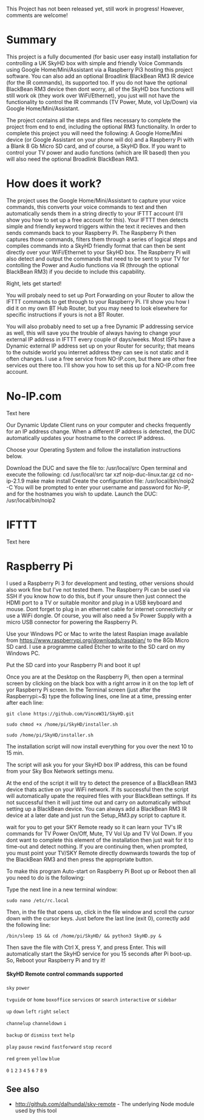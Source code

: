 This Project has not been released yet, still work in progress!  However, comments are welcome!

# Summary

This project is a fully documented (for basic user easy install) installation for controlling a UK SkyHD box with simple and friendly Voice Commands using Google Home/Mini/Assistant via a Raspberry Pi3 hosting this project software.  You can also add an optional Broadlink BlackBean RM3 IR device (for the IR commands), its supported too.  If you do not have the optional BlackBean RM3 device then dont worry, all of the SkyHD box functions will still work ok (they work over WiFi/Ethernet), you just will not have the functionality to control the IR commands (TV Power, Mute, vol Up/Down) via Google Home/Mini/Assistant.

The project contains all the steps and files necessary to complete the project from end to end, including the optional RM3 functionality.  In order to complete this project you will need the following: A Google Home/Mini device (or Google Assistant on your phone will do) and a Raspberry Pi with a Blank 8 Gb Micro SD card, and of course, a SkyHD Box.  If you want to control your TV power and audio functions (which are IR based) then you will also need the optional Broadlink BlackBean RM3.  

# How does it work?

The project uses the Google Home/Mini/Assistant to capture your voice commands, this converts your voice commands to text and then automatically sends them in a string directly to your IFTTT account (I'll show you how to set up a free account for this).  Your IFTTT then detects simple and friendly keyword triggers within the text it recieves and then sends commands back to your Raspberry Pi.  The Raspberry Pi then captures those commands, filters them through a series of logical steps and compiles commands into a SkyHD friendly format that can then be sent directly over your WiFi/Ethernet to your SkyHD box.  The Raspberry Pi will also detect and output the commands that need to be sent to your TV for contolling the Power and Audio functions via IR (through the optional BlackBean RM3) if you decide to include this capability. 

Right, lets get started!

You will probaly need to set up Port Forwarding on your Router to allow the IFTTT commands to get through to your Raspberry Pi.  I'll show you how I did it on my own BT Hub Router, but you may need to look elsewhere for specific instructions if yours is not a BT Router.

You will also probably need to set up a free Dynamic IP addressing service as well, this will save you the trouble of always having to change your external IP address in IFTTT every couple of days/weeks.  Most ISPs have a Dynamic external IP address set up on your Router for security; that means to the outside world you internet address they can see is not static and it often changes.  I use a free service from NO-IP.com, but there are other free services out there too.  I'll show you how to set this up for a NO-IP.com free account.



# No-IP.com

Text here

Our Dynamic Update Client runs on your computer and checks frequently for an IP address change. When a different IP address is detected, the DUC automatically updates your hostname to the correct IP address.

Choose your Operating System and follow the installation instructions below.

Download the DUC and save the file to: /usr/local/src
Open terminal and execute the following:
cd /usr/local/src
tar xzf noip-duc-linux.tar.gz
cd no-ip-2.1.9
make
make install
Create the configuration file: /usr/local/bin/noip2 -C
You will be prompted to enter your username and password for No-IP, and for the hostnames you wish to update.
Launch the DUC: /usr/local/bin/noip2

# IFTTT

Text here

# Raspberry Pi

I used a Raspberry Pi 3 for development and testing, other versions should also work fine but I've not tested them.  The Raspberry Pi can be used via SSH if you know how to do this, but if your unsure then just connect the HDMI port to a TV or suitable monitor and plug in a USB keyboard and mouse.  Dont forget to plug in an ethernet cable for internet connectivity or use a WiFi dongle. Of course, you will also need a 5v Power Supply with a micro USB connector for powering the Raspberry Pi.

Use your Windows PC or Mac to write the latest Raspian image available from https://www.raspberrypi.org/downloads/raspbian/ to the 8Gb Micro SD card.  I use a programme called Etcher to write to the SD card on my Windows PC.

Put the SD card into your Raspberry Pi and boot it up!

Once you are at the Desktop on the Raspberry Pi, then open a terminal screen  by clicking on the black box with a right arrow in it on the top left of yor Raspberry Pi screen.  In the Terminal screen (just after the Raspberrypi:~$) type the following lines, one line at a time, pressing enter after each line:

```
git clone https://github.com/VinceW31/SkyHD.git
```
```
sudo chmod +x /home/pi/SkyHD/installer.sh
```
```
sudo /home/pi/SkyHD/installer.sh
```

The installation script will now install everything for you over the next 10 to 15 min. 

The script will ask you for your SkyHD box IP address, this can be found from your Sky Box Network settings menu.

At the end of the script it will try to detect the presence of a BlackBean RM3 device thats active on your WiFi network.  If its successful then the script will automatically upate the required files with your BlackBean settings.  If its not successful then it will just time out and carry on automatically without setting up a BlackBean device.  You can always add a BlackBean RM3 IR device at a later date and just run the Setup_RM3.py script to capture it.

wait for you to get your SKY Remote ready so it can learn your TV's IR commands for TV Power On/Off, Mute, TV Vol Up and TV Vol Down.  If you dont want to complete this element of the installation then just wait for it to time-out and detect nothing.  If you are continuing then, when prompted, you must point your TV/SKY Remote directly downwards towards the top of the BlackBean RM3 and then press the appropriate button.  

To make this program Auto-start on Raspberry Pi Boot up or Reboot then all you need to do is the following:

Type the next line in a new terminal window:
```
sudo nano /etc/rc.local
```
Then, in the file that opens up, click in the file window and scroll the cursor down with the cursor keys.  Just before the last line (exit 0), correctly add the following line:
```
/bin/sleep 15 && cd /home/pi/SkyHD/ && python3 SkyHD.py &
```
Then save the file with Ctrl X, press Y, and press Enter. This will automatically start the SkyHD service for you 15 seconds after Pi boot-up. So, Reboot your Raspberry Pi and try it!

#### SkyHD Remote control commands supported

`sky` `power`

`tvguide` or `home` `boxoffice` `services` or `search` `interactive` or `sidebar`

`up` `down` `left` `right` `select`

`channelup` `channeldown` `i`

`backup` or `dismiss` `text` `help`

`play` `pause` `rewind` `fastforward` `stop` `record`

`red` `green` `yellow` `blue`

`0` `1` `2` `3` `4` `5` `6` `7` `8` `9`


## See also

- http://github.com/dalhundal/sky-remote - The underlying Node module used by this tool

